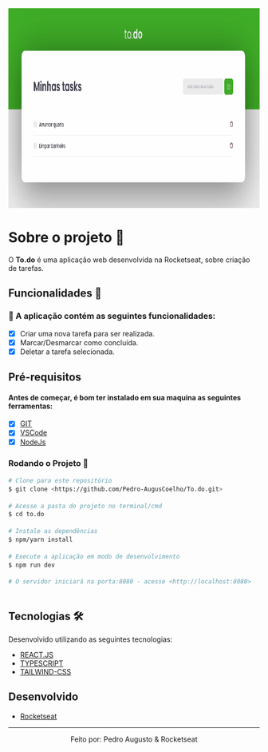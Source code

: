 <div align='center'>
  <img height='400px' alt='Readme' title='Readme' src='./assets/Animation.gif'>
</div>

# Sobre o projeto 💬

O **To.do** é uma aplicação web desenvolvida na Rocketseat, sobre criação de tarefas.

## Funcionalidades 🧠

###  📕 A aplicação contém as seguintes funcionalidades:

- [x] Criar uma nova tarefa para ser realizada.
- [x] Marcar/Desmarcar como concluída. 
- [x] Deletar a tarefa selecionada. 

## Pré-requisitos
#### Antes de começar, é bom ter instalado em sua maquina as seguintes ferramentas:
- [x] [GIT](https://git-scm.com/)
- [x] [VSCode](https://code.visualstudio.com/)
- [x] [NodeJs](https://nodejs.org/en/)

### Rodando o Projeto 📖

```bash
# Clone para este repositório
$ git clone <https://github.com/Pedro-AugusCoelho/To.do.git>

# Acesse a pasta do projeto no terminal/cmd
$ cd to.do

# Instale as dependências
$ npm/yarn install

# Execute a aplicação em modo de desenvolvimento
$ npm run dev

# O servidor iniciará na porta:8080 - acesse <http://localhost:8080>
 
```

## Tecnologias 🛠

Desenvolvido utilizando as seguintes tecnologias:

- [REACT.JS](https://reactjs.org/)
- [TYPESCRIPT](https://www.typescriptlang.org/)
- [TAILWIND-CSS](https://tailwindcss.com/)

## Desenvolvido ##

- [Rocketseat](https://www.rocketseat.com.br/index)

****************

<p align="center">Feito por: Pedro Augusto & Rocketseat</p>
